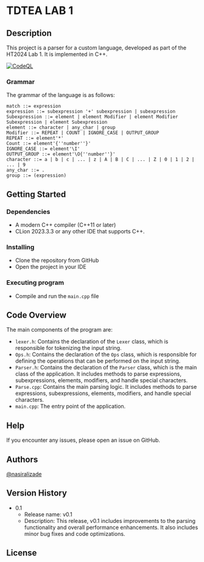 # TDTEA LAB 1

## Description

This project is a parser for a custom language, developed as part of the HT2024 Lab 1. It is implemented in C++.

[![CodeQL](https://github.com/nasiralizade/TDTEA-LAB-1/actions/workflows/github-code-scanning/codeql/badge.svg)](https://github.com/nasiralizade/TDTEA-LAB-1/actions/workflows/github-code-scanning/codeql)

### Grammar

The grammar of the language is as follows:

```
match ::= expression
expression ::= subexpression '+' subexpression | subexpression
Subexpression ::= element | element Modifier | element Modifier Subexpression | element Subexpression
element ::= character | any_char | group
Modifier ::= REPEAT | COUNT | IGNORE_CASE | OUTPUT_GROUP
REPEAT ::= element'*'
Count ::= element'{''number''}'
IGNORE_CASE ::= element'\I'
OUTPUT_GROUP ::= element'\O{''number''}'
character ::= a | b | c | ... | z | A | B | C | ... | Z | 0 | 1 | 2 | ... | 9
any_char ::= .
group ::= (expression)
```

## Getting Started

### Dependencies

* A modern C++ compiler (C++11 or later)
* CLion 2023.3.3 or any other IDE that supports C++.

### Installing

* Clone the repository from GitHub
* Open the project in your IDE

### Executing program

* Compile and run the `main.cpp` file

## Code Overview

The main components of the program are:

* `lexer.h`: Contains the declaration of the `Lexer` class, which is responsible for tokenizing the input string.
* `Ops.h`: Contains the declaration of the `Ops` class, which is responsible for defining the operations that can be
  performed on the input string.
* `Parser.h`: Contains the declaration of the `Parser` class, which is the main class of the application. It includes
  methods to parse expressions, subexpressions, elements, modifiers, and handle special characters.
* `Parse.cpp`: Contains the main parsing logic. It includes methods to parse expressions, subexpressions, elements,
  modifiers, and handle special characters.
* `main.cpp`: The entry point of the application.

## Help

If you encounter any issues, please open an issue on GitHub.

## Authors

[@nasiralizade](https://github.com/nasiralizade)

## Version History

* 0.1
  * Release name: v0.1
  * Description: This release, v0.1 includes improvements to the parsing functionality and overall performance enhancements. It also includes minor bug fixes and code optimizations.
## License
